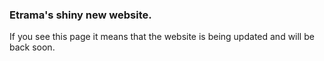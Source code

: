 ### Etrama's shiny new website.

If you see this page it means that the website is being updated and will be back soon.